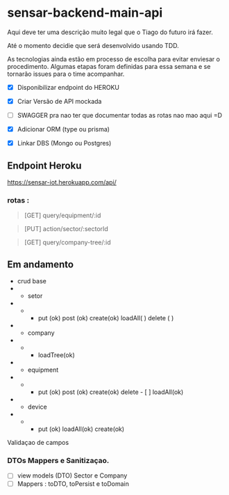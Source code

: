 # sensar-backend-main-api

Aqui deve ter uma descrição muito legal que o Tiago do futuro irá fazer.

Até o momento decidie que será desenvolvido usando TDD.

As tecnologias ainda estão em processo de escolha para evitar enviesar o procedimento. Algumas etapas foram definidas para essa semana e se tornarão issues para o time acompanhar.

- [X] Disponibilizar endpoint do HEROKU
- [X] Criar Versão de API mockada
- [ ] SWAGGER pra nao ter que documentar todas as rotas nao mao aqui  =D
- [X] Adicionar ORM (type ou prisma)
- [X] Linkar DBS (Mongo ou Postgres)



## Endpoint Heroku

https://sensar-iot.herokuapp.com/api/

### rotas : 
>[GET] query/equipment/:id

>[PUT] action/sector/:sectorId

>[GET] query/company-tree/:id


## Em andamento

- crud base
- - setor
- - - put (ok) post (ok) create(ok) loadAll( ) delete ( )
- - company
- - - loadTree(ok)
- - equipment
- - - put (ok) post (ok) create(ok) delete - [ ] loadAll(ok)
- - device  
- - - put (ok) loadAll(ok) create(ok)

Validaçao de campos

### DTOs Mappers e Sanitizaçao.

- [ ] view models (DTO) Sector e Company
- [ ] Mappers : toDTO, toPersist e toDomain